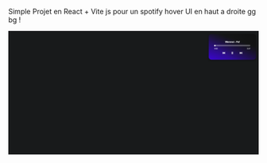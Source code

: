 Simple Projet en 
React + Vite js pour un spotify hover UI en haut a droite gg bg !

<img src="https://github.com/w0l6/Fake-Spotify-hover-UI-react/blob/main/Readme.png">
